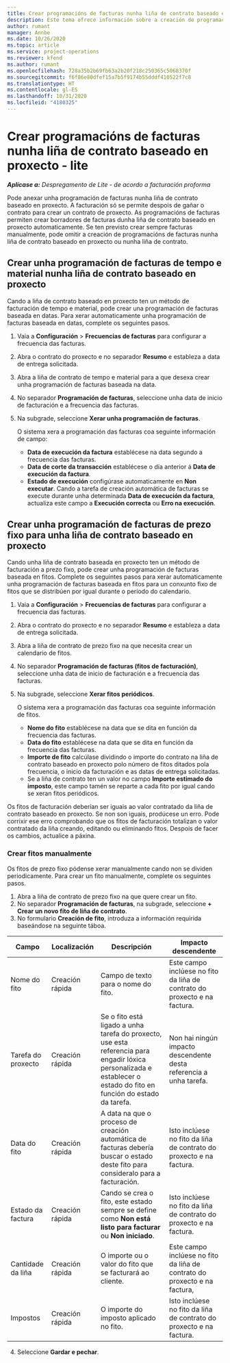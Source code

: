 ```yaml
---
title: Crear programacións de facturas nunha liña de contrato baseado en proxecto - lite
description: Este tema ofrece información sobre a creación de programacións e fitos de facturación.
author: rumant
manager: Annbe
ms.date: 10/26/2020
ms.topic: article
ms.service: project-operations
ms.reviewer: kfend
ms.author: rumant
ms.openlocfilehash: 728a35b2b69fb63a2b20f218c250365c5068370f
ms.sourcegitcommit: f6f86e80dfef15a7b5f9174b55dddf410522f7c8
ms.translationtype: HT
ms.contentlocale: gl-ES
ms.lasthandoff: 10/31/2020
ms.locfileid: "4180325"
---
```

# <a name="create-invoice-schedules-on-a-project-based-contract-line---lite"></a>Crear programacións de facturas nunha liña de contrato baseado en proxecto - lite

_**Aplícase a:** Despregamento de Lite - de acordo a facturación proforma_

Pode anexar unha programación de facturas nunha liña de contrato baseado en proxecto. A facturación só se permite despois de gañar o contrato para crear un contrato de proxecto. As programacións de facturas permiten crear borradores de facturas dunha liña de contrato baseado en proxecto automaticamente. Se ten previsto crear sempre facturas manualmente, pode omitir a creación de programacións de facturas nunha liña de contrato baseado en proxecto ou nunha liña de contrato.

## <a name="create-a-time-and-material-invoice-schedule-for-a-project-based-contract-line"></a>Crear unha programación de facturas de tempo e material nunha liña de contrato baseado en proxecto

Cando a liña de contrato baseado en proxecto ten un método de facturación de tempo e material, pode crear una programación de facturas baseada en datas. Para xerar automaticamente unha programación de facturas baseada en datas, complete os seguintes pasos.

1. Vaia a **Configuración** > **Frecuencias de facturas** para configurar a frecuencia das facturas.
2. Abra o contrato do proxecto e no separador **Resumo** e estableza a data de entrega solicitada.
3. Abra a liña de contrato de tempo e material para a que desexa crear unha programación de facturas baseada na data. 
4. No separador **Programación de facturas**, seleccione unha data de inicio de facturación e a frecuencia das facturas. 
5. Na subgrade, seleccione **Xerar unha programación de facturas**.

    O sistema xera a programación das facturas coa seguinte información de campo:

    - **Data de execución da factura** establécese na data segundo a frecuencia das facturas.
    - **Data de corte da transacción** establécese o día anterior á **Data de execución da factura**.
    - **Estado de execución** configúrase automaticamente en **Non executar**. Cando a tarefa de creación automática de facturas se execute durante unha determinada **Data de execución da factura**, actualiza este campo a **Execución correcta** ou **Erro na execución**.

## <a name="create-a-fixed-price-invoice-schedule-for-a-project-based-contract-line"></a>Crear unha programación de facturas de prezo fixo para unha liña de contrato baseado en proxecto

Cando unha liña de contrato baseada en proxecto ten un método de facturación a prezo fixo, pode crear unha programación de facturas baseada en fitos. Complete os seguintes pasos para xerar automaticamente unha programación de facturas baseada en fitos para un conxunto fixo de fitos que se distribúen por igual durante o período do calendario.

1. Vaia a **Configuración** > **Frecuencias de facturas** para configurar a frecuencia das facturas.
2. Abra o contrato do proxecto e no separador **Resumo** e estableza a data de entrega solicitada.
3. Abra a liña de contrato de prezo fixo na que necesita crear un calendario de fitos. 
4. No separador **Programación de facturas (fitos de facturación)**, seleccione unha data de inicio de facturación e a frecuencia das facturas. 
5. Na subgrade, seleccione **Xerar fitos periódicos**.

    O sistema xera a programación das facturas coa seguinte información de fitos.

    - **Nome do fito** establécese na data que se dita en función da frecuencia das facturas.
    - **Data do fito** establécese na data que se dita en función da frecuencia das facturas.
    - **Importe de fito** calcúlase dividindo o importe do contrato na liña de contrato baseado en proxecto polo número de fitos ditados pola frecuencia, o inicio da facturación e as datas de entrega solicitadas.
    - Se a liña de contrato ten un valor no campo **Importe estimado do imposto**, este campo tamén se reparte a cada fito por igual cando se xeran fitos periódicos.

Os fitos de facturación deberían ser iguais ao valor contratado da liña de contrato baseado en proxecto. Se non son iguais, prodúcese un erro. Pode corrixir ese erro comprobando que os fitos de facturación totalizan o valor contratado da liña creando, editando ou eliminando fitos. Despois de facer os cambios, actualice a páxina.

### <a name="manually-create-milestones"></a>Crear fitos manualmente

Os fitos de prezo fixo pódense xerar manualmente cando non se dividen periodicamente. Para crear un fito manualmente, complete os seguintes pasos.

1. Abra a liña de contrato de prezo fixo na que quere crear un fito. 
2. No separador **Programación de facturas**, na subgrade, seleccione **+ Crear un novo fito de liña de contrato**.
3. No formulario **Creación de fito**, introduza a información requirida baseándose na seguinte táboa. 

| Campo | Localización | Descripción | Impacto descendente |
| --- | --- | --- | --- |
| Nome do fito | Creación rápida | Campo de texto para o nome do fito. | Este campo inclúese no fito da liña de contrato do proxecto e na factura. |
| Tarefa do proxecto | Creación rápida | Se o fito está ligado a unha tarefa do proxecto, use esta referencia para engadir lóxica personalizada e establecer o estado do fito en función do estado da tarefa. | Non hai ningún impacto descendente desta referencia a unha tarefa. |
| Data do fito | Creación rápida | A data na que o proceso de creación automática de facturas debería buscar o estado deste fito para consideralo para a facturación. | Isto inclúese no fito da liña de contrato do proxecto e na factura. |
| Estado da factura | Creación rápida | Cando se crea o fito, este estado sempre se define como **Non está listo para facturar** ou **Non iniciado**. | Isto inclúese no fito da liña de contrato do proxecto e na factura. |
| Cantidade da liña | Creación rápida | O importe ou o valor do fito que se facturará ao cliente. | Este campo inclúese no fito da liña de contrato do proxecto e na factura, |
| Impostos | Creación rápida | O importe do imposto aplicado no fito. | Isto inclúese no fito da liña de contrato do proxecto e na factura. |

4. Seleccione **Gardar e pechar**.
